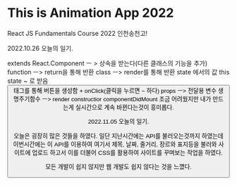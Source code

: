 # This is Animation App 2022

React JS Fundamentals Course 2022 인천송천고!

2022.10.26
오늘의 일기.

extends React.Component ㅡ > 상속을 받는다(다른 클래스의 기능을 추가)
function ㅡ> return을 통해 반환
class ㅡ> render를 통해 반환
state 에서의 값 this state ~ 로 받음
<button> 태그를 통해 버튼을 생성함 + onClick(클릭을 누르면 ~ 하다)
props ㅡ> 전달용 변수
생명주기함수 ㅡ> render constructior componentDidMount
조금 어려웠지만 내가 만드는게 실시간으로 계속 바뀐다는것이 흥미롭다.

2022.11.05
오늘의 일기.

오늘은 굉장히 많은 것들을 하였다.
일단 지난시간에는 API를 불러오는것까지 하였는데 이번시간에는 이
API를 이용하여 여기서 제목, 날짜, 줄거리, 장르와 표지등을 불러와
사이트에 업로드 하고서 이를 더불어 CSS를 활용하여 사이트를 꾸며보는 작업을
하였다.

모든 개발이 쉽지 않지만 웹 개발도 쉽지 않다는 것을 느꼈다.